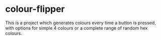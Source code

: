 # colour-flipper

This is a project which generates colours every time a button is pressed, with options for simple 4 colours or a complete range of random hex colours. 

